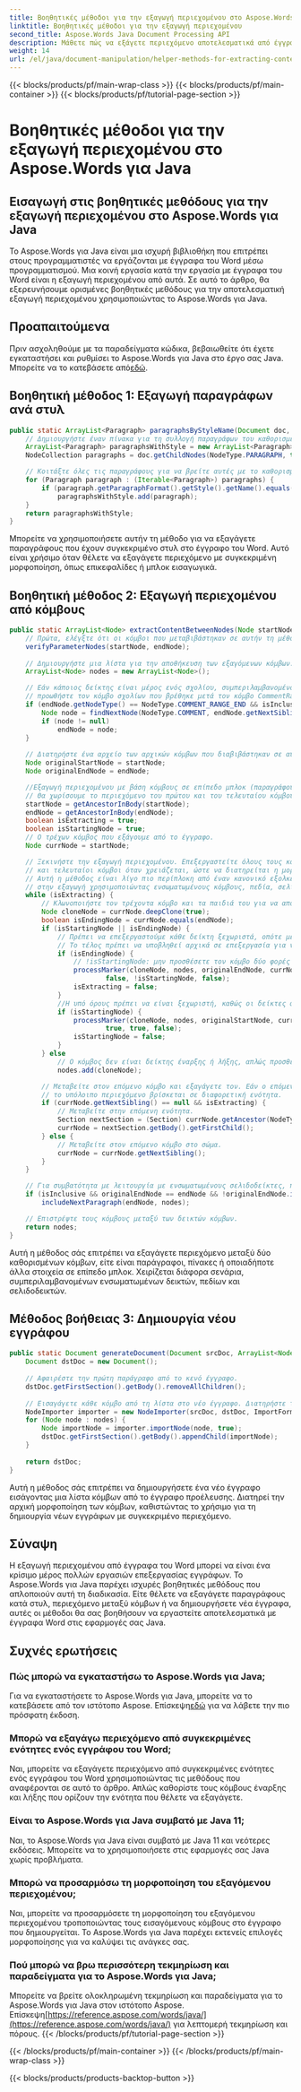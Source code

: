```yaml
---
title: Βοηθητικές μέθοδοι για την εξαγωγή περιεχομένου στο Aspose.Words για Java
linktitle: Βοηθητικές μέθοδοι για την εξαγωγή περιεχομένου
second_title: Aspose.Words Java Document Processing API
description: Μάθετε πώς να εξάγετε περιεχόμενο αποτελεσματικά από έγγραφα του Word χρησιμοποιώντας το Aspose.Words για Java. Εξερευνήστε βοηθητικές μεθόδους, προσαρμοσμένη μορφοποίηση και πολλά άλλα σε αυτόν τον περιεκτικό οδηγό.
weight: 14
url: /el/java/document-manipulation/helper-methods-for-extracting-content/
---
```


{{< blocks/products/pf/main-wrap-class >}}
{{< blocks/products/pf/main-container >}}
{{< blocks/products/pf/tutorial-page-section >}}

# Βοηθητικές μέθοδοι για την εξαγωγή περιεχομένου στο Aspose.Words για Java


## Εισαγωγή στις βοηθητικές μεθόδους για την εξαγωγή περιεχομένου στο Aspose.Words για Java

Το Aspose.Words για Java είναι μια ισχυρή βιβλιοθήκη που επιτρέπει στους προγραμματιστές να εργάζονται με έγγραφα του Word μέσω προγραμματισμού. Μια κοινή εργασία κατά την εργασία με έγγραφα του Word είναι η εξαγωγή περιεχομένου από αυτά. Σε αυτό το άρθρο, θα εξερευνήσουμε ορισμένες βοηθητικές μεθόδους για την αποτελεσματική εξαγωγή περιεχομένου χρησιμοποιώντας το Aspose.Words για Java.

## Προαπαιτούμενα

Πριν ασχοληθούμε με τα παραδείγματα κώδικα, βεβαιωθείτε ότι έχετε εγκαταστήσει και ρυθμίσει το Aspose.Words για Java στο έργο σας Java. Μπορείτε να το κατεβάσετε από[εδώ](https://releases.aspose.com/words/java/).

## Βοηθητική μέθοδος 1: Εξαγωγή παραγράφων ανά στυλ

```java
public static ArrayList<Paragraph> paragraphsByStyleName(Document doc, String styleName) {
    // Δημιουργήστε έναν πίνακα για τη συλλογή παραγράφων του καθορισμένου στυλ.
    ArrayList<Paragraph> paragraphsWithStyle = new ArrayList<Paragraph>();
    NodeCollection paragraphs = doc.getChildNodes(NodeType.PARAGRAPH, true);

    // Κοιτάξτε όλες τις παραγράφους για να βρείτε αυτές με το καθορισμένο στυλ.
    for (Paragraph paragraph : (Iterable<Paragraph>) paragraphs) {
        if (paragraph.getParagraphFormat().getStyle().getName().equals(styleName))
            paragraphsWithStyle.add(paragraph);
    }
    return paragraphsWithStyle;
}
```

Μπορείτε να χρησιμοποιήσετε αυτήν τη μέθοδο για να εξαγάγετε παραγράφους που έχουν συγκεκριμένο στυλ στο έγγραφο του Word. Αυτό είναι χρήσιμο όταν θέλετε να εξαγάγετε περιεχόμενο με συγκεκριμένη μορφοποίηση, όπως επικεφαλίδες ή μπλοκ εισαγωγικά.

## Βοηθητική μέθοδος 2: Εξαγωγή περιεχομένου από κόμβους

```java
public static ArrayList<Node> extractContentBetweenNodes(Node startNode, Node endNode, boolean isInclusive) {
    // Πρώτα, ελέγξτε ότι οι κόμβοι που μεταβιβάστηκαν σε αυτήν τη μέθοδο είναι έγκυροι για χρήση.
    verifyParameterNodes(startNode, endNode);
    
    // Δημιουργήστε μια λίστα για την αποθήκευση των εξαγόμενων κόμβων.
    ArrayList<Node> nodes = new ArrayList<Node>();

    // Εάν κάποιος δείκτης είναι μέρος ενός σχολίου, συμπεριλαμβανομένου του ίδιου του σχολίου, πρέπει να μετακινήσουμε τον δείκτη
    // προωθήστε τον κόμβο σχολίων που βρέθηκε μετά τον κόμβο CommentRangeEnd.
    if (endNode.getNodeType() == NodeType.COMMENT_RANGE_END && isInclusive) {
        Node node = findNextNode(NodeType.COMMENT, endNode.getNextSibling());
        if (node != null)
            endNode = node;
    }
    
    // Διατηρήστε ένα αρχείο των αρχικών κόμβων που διαβιβάστηκαν σε αυτήν τη μέθοδο για να χωρίσετε τους κόμβους δεικτών, εάν χρειάζεται.
    Node originalStartNode = startNode;
    Node originalEndNode = endNode;

    //Εξαγωγή περιεχομένου με βάση κόμβους σε επίπεδο μπλοκ (παραγράφους και πίνακες). Διασχίστε τους γονικούς κόμβους για να τους βρείτε.
    // Θα χωρίσουμε το περιεχόμενο του πρώτου και του τελευταίου κόμβου, ανάλογα με το αν οι κόμβοι του δείκτη είναι ενσωματωμένοι.
    startNode = getAncestorInBody(startNode);
    endNode = getAncestorInBody(endNode);
    boolean isExtracting = true;
    boolean isStartingNode = true;
    // Ο τρέχων κόμβος που εξάγουμε από το έγγραφο.
    Node currNode = startNode;

    // Ξεκινήστε την εξαγωγή περιεχομένου. Επεξεργαστείτε όλους τους κόμβους σε επίπεδο μπλοκ και χωρίστε συγκεκριμένα τον πρώτο
    // και τελευταίοι κόμβοι όταν χρειάζεται, ώστε να διατηρείται η μορφοποίηση της παραγράφου.
    // Αυτή η μέθοδος είναι λίγο πιο περίπλοκη από έναν κανονικό εξολκέα καθώς πρέπει να συνυπολογίσουμε
    // στην εξαγωγή χρησιμοποιώντας ενσωματωμένους κόμβους, πεδία, σελιδοδείκτες κ.λπ., ώστε να είναι χρήσιμο.
    while (isExtracting) {
        // Κλωνοποιήστε τον τρέχοντα κόμβο και τα παιδιά του για να αποκτήσετε ένα αντίγραφο.
        Node cloneNode = currNode.deepClone(true);
        boolean isEndingNode = currNode.equals(endNode);
        if (isStartingNode || isEndingNode) {
            // Πρέπει να επεξεργαστούμε κάθε δείκτη ξεχωριστά, οπότε μεταβιβάστε τον σε ξεχωριστή μέθοδο.
            // Το τέλος πρέπει να υποβληθεί αρχικά σε επεξεργασία για να διατηρηθούν ευρετήρια κόμβων.
            if (isEndingNode) {
                // !isStartingNode: μην προσθέσετε τον κόμβο δύο φορές εάν οι δείκτες είναι ο ίδιος κόμβος.
                processMarker(cloneNode, nodes, originalEndNode, currNode, isInclusive,
                        false, !isStartingNode, false);
                isExtracting = false;
            }
            //Η υπό όρους πρέπει να είναι ξεχωριστή, καθώς οι δείκτες αρχής και τέλους επιπέδου μπλοκ μπορεί να είναι ο ίδιος κόμβος.
            if (isStartingNode) {
                processMarker(cloneNode, nodes, originalStartNode, currNode, isInclusive,
                        true, true, false);
                isStartingNode = false;
            }
        } else
            // Ο κόμβος δεν είναι δείκτης έναρξης ή λήξης, απλώς προσθέστε το αντίγραφο στη λίστα.
            nodes.add(cloneNode);

        // Μεταβείτε στον επόμενο κόμβο και εξαγάγετε τον. Εάν ο επόμενος κόμβος είναι μηδενικός,
        // το υπόλοιπο περιεχόμενο βρίσκεται σε διαφορετική ενότητα.
        if (currNode.getNextSibling() == null && isExtracting) {
            // Μεταβείτε στην επόμενη ενότητα.
            Section nextSection = (Section) currNode.getAncestor(NodeType.SECTION).getNextSibling();
            currNode = nextSection.getBody().getFirstChild();
        } else {
            // Μεταβείτε στον επόμενο κόμβο στο σώμα.
            currNode = currNode.getNextSibling();
        }
    }

    // Για συμβατότητα με λειτουργία με ενσωματωμένους σελιδοδείκτες, προσθέστε την επόμενη παράγραφο (κενή).
    if (isInclusive && originalEndNode == endNode && !originalEndNode.isComposite())
        includeNextParagraph(endNode, nodes);

    // Επιστρέψτε τους κόμβους μεταξύ των δεικτών κόμβων.
    return nodes;
}
```

Αυτή η μέθοδος σάς επιτρέπει να εξαγάγετε περιεχόμενο μεταξύ δύο καθορισμένων κόμβων, είτε είναι παράγραφοι, πίνακες ή οποιαδήποτε άλλα στοιχεία σε επίπεδο μπλοκ. Χειρίζεται διάφορα σενάρια, συμπεριλαμβανομένων ενσωματωμένων δεικτών, πεδίων και σελιδοδεικτών.

## Μέθοδος βοήθειας 3: Δημιουργία νέου εγγράφου

```java
public static Document generateDocument(Document srcDoc, ArrayList<Node> nodes) throws Exception {
    Document dstDoc = new Document();
    
    // Αφαιρέστε την πρώτη παράγραφο από το κενό έγγραφο.
    dstDoc.getFirstSection().getBody().removeAllChildren();
    
    // Εισαγάγετε κάθε κόμβο από τη λίστα στο νέο έγγραφο. Διατηρήστε την αρχική μορφοποίηση του κόμβου.
    NodeImporter importer = new NodeImporter(srcDoc, dstDoc, ImportFormatMode.KEEP_SOURCE_FORMATTING);
    for (Node node : nodes) {
        Node importNode = importer.importNode(node, true);
        dstDoc.getFirstSection().getBody().appendChild(importNode);
    }
    
    return dstDoc;
}
```

Αυτή η μέθοδος σάς επιτρέπει να δημιουργήσετε ένα νέο έγγραφο εισάγοντας μια λίστα κόμβων από το έγγραφο προέλευσης. Διατηρεί την αρχική μορφοποίηση των κόμβων, καθιστώντας το χρήσιμο για τη δημιουργία νέων εγγράφων με συγκεκριμένο περιεχόμενο.

## Σύναψη

Η εξαγωγή περιεχομένου από έγγραφα του Word μπορεί να είναι ένα κρίσιμο μέρος πολλών εργασιών επεξεργασίας εγγράφων. Το Aspose.Words για Java παρέχει ισχυρές βοηθητικές μεθόδους που απλοποιούν αυτή τη διαδικασία. Είτε θέλετε να εξαγάγετε παραγράφους κατά στυλ, περιεχόμενο μεταξύ κόμβων ή να δημιουργήσετε νέα έγγραφα, αυτές οι μέθοδοι θα σας βοηθήσουν να εργαστείτε αποτελεσματικά με έγγραφα Word στις εφαρμογές σας Java.

## Συχνές ερωτήσεις

### Πώς μπορώ να εγκαταστήσω το Aspose.Words για Java;

 Για να εγκαταστήσετε το Aspose.Words για Java, μπορείτε να το κατεβάσετε από τον ιστότοπο Aspose. Επίσκεψη[εδώ](https://releases.aspose.com/words/java/) για να λάβετε την πιο πρόσφατη έκδοση.

### Μπορώ να εξαγάγω περιεχόμενο από συγκεκριμένες ενότητες ενός εγγράφου του Word;

Ναι, μπορείτε να εξαγάγετε περιεχόμενο από συγκεκριμένες ενότητες ενός εγγράφου του Word χρησιμοποιώντας τις μεθόδους που αναφέρονται σε αυτό το άρθρο. Απλώς καθορίστε τους κόμβους έναρξης και λήξης που ορίζουν την ενότητα που θέλετε να εξαγάγετε.

### Είναι το Aspose.Words για Java συμβατό με Java 11;

Ναι, το Aspose.Words για Java είναι συμβατό με Java 11 και νεότερες εκδόσεις. Μπορείτε να το χρησιμοποιήσετε στις εφαρμογές σας Java χωρίς προβλήματα.

### Μπορώ να προσαρμόσω τη μορφοποίηση του εξαγόμενου περιεχομένου;

Ναι, μπορείτε να προσαρμόσετε τη μορφοποίηση του εξαγόμενου περιεχομένου τροποποιώντας τους εισαγόμενους κόμβους στο έγγραφο που δημιουργείται. Το Aspose.Words για Java παρέχει εκτενείς επιλογές μορφοποίησης για να καλύψει τις ανάγκες σας.

### Πού μπορώ να βρω περισσότερη τεκμηρίωση και παραδείγματα για το Aspose.Words για Java;

 Μπορείτε να βρείτε ολοκληρωμένη τεκμηρίωση και παραδείγματα για το Aspose.Words για Java στον ιστότοπο Aspose. Επίσκεψη[https://reference.aspose.com/words/java/](https://reference.aspose.com/words/java/) για λεπτομερή τεκμηρίωση και πόρους.
{{< /blocks/products/pf/tutorial-page-section >}}

{{< /blocks/products/pf/main-container >}}
{{< /blocks/products/pf/main-wrap-class >}}

{{< blocks/products/products-backtop-button >}}
